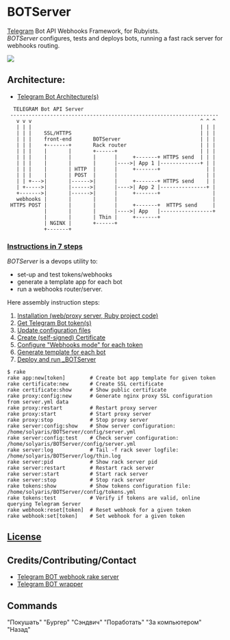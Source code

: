 # BOTServer 
[Telegram](http://Telegram.org) Bot API Webhooks Framework, for Rubyists.<br>
_BOTServer_ configures, tests and deploys bots, running a fast rack server for webhooks routing.

![](https://github.com/solyaris/BOTServer/blob/master/wiki/BOTServer.png)

## Architecture:

* [Telegram Bot Architecture(s)](https://github.com/solyaris/BOTServer/blob/master/wiki/architectures.md)
```
  TELEGRAM Bot API Server                         
 --------------------------------------------------------------------
   v v v                                                       ^ ^ ^
   | | |                                                       | | |
   | | |    SSL/HTTPS                                          | | | 
   | | |    front-end       BOTServer                          | | |
   | | |    +-------+       Rack router                        | | |
   | | |    |       |       +------+                           | | |
   | | |    |       |       |      |     +-------+ HTTPS send  | | |
   | | |    |       |       |      |---->| App 1 |-------------+ | |
   | | |    |       | HTTP  |      |     +-------+               | |
   | | |    |       | POST  |      |                             | |
   | | +--->|       |------>|      |     +-------+ HTTPS send    | |
   | +----->|       |------>|      |---->| App 2 |---------------+ |
   +------->|       |------>|      |     +-------+                 |
   webhooks |       |       |      |                               |
 HTTPS POST |       |       |      |     +-------+  HTTPS send     |
            |       |       |      |---->| App   |-----------------+
            |       |       | Thin |     +-------+
            | NGINX |       +------+
            +-------+       
```

### [Instructions in 7 steps](https://github.com/solyaris/BOTServer/blob/master/wiki/usage.md)

_BOTServer_ is a devops utility to: 

* set-up and test tokens/webhooks
* generate a template app for each bot
* run a webhooks router/server. 

Here assembly instruction steps: 

1. [Installation (web/proxy server, Ruby project code)](https://github.com/solyaris/BOTServer/blob/master/wiki/usage.md#step-1-installation)
2. [Get Telegram Bot token(s)](https://github.com/solyaris/BOTServer/blob/master/wiki/usage.md#step-2-get-your-telegram-bot-tokens)
3. [Update configuration files](https://github.com/solyaris/BOTServer/blob/master/wiki/usage.md#step-3-set-up-configuration-files)
4. [Create (self-signed) Certificate](https://github.com/solyaris/BOTServer/blob/master/wiki/usage.md#step-4-create-self-signed-certificate)
5. [Configure "Webhooks mode" for each token](https://github.com/solyaris/BOTServer/blob/master/wiki/usage.md#step-5-set-webhooks)
6. [Generate template for each bot](https://github.com/solyaris/BOTServer/blob/master/wiki/usage.md#step-6-generate-template-for-each-of-your-application-bots)
7. [Deploy and run _BOTServer](https://github.com/solyaris/BOTServer/blob/master/wiki/usage.md#step-7-deploy-and-run)
 

```
$ rake
rake app:new[token]        # Create bot app template for given token
rake certificate:new       # Create SSL certificate
rake certificate:show      # Show public certificate
rake proxy:config:new      # Generate nginx proxy SSL configuration from server.yml data
rake proxy:restart         # Restart proxy server
rake proxy:start           # Start proxy server
rake proxy:stop            # Stop proxy server
rake server:config:show    # Show server configuration: /home/solyaris/BOTServer/config/server.yml
rake server:config:test    # Check server configuration: /home/solyaris/BOTServer/config/server.yml
rake server:log            # Tail -f rack sever logfile: /home/solyaris/BOTServer/log/thin.log
rake server:pid            # Show rack server pid
rake server:restart        # Restart rack server
rake server:start          # Start rack server
rake server:stop           # Stop rack server
rake tokens:show           # Show tokens configuration file: /home/solyaris/BOTServer/config/tokens.yml
rake tokens:test           # Verify if tokens are valid, online querying Telegram Server
rake webhook:reset[token]  # Reset webhook for a given token
rake webhook:set[token]    # Set webhook for a given token
```

## [License](http://www.opensource.org/licenses/mit-license)

## Credits/Contributing/Contact
* [Telegram BOT webhook rake server](https://github.com/solyaris/BOTServer)
* [Telegram BOT wrapper](https://github.com/atipugin/telegram-bot-ruby)

## Commands
"Покушать"
"Бургер"
"Сэндвич"
"Поработать"
"За компьютером"
"Назад"
